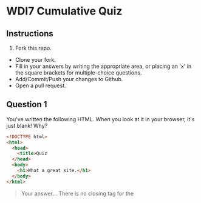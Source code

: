 # WDI7 Cumulative Quiz

## Instructions

1. Fork this repo.
- Clone your fork.
- Fill in your answers by writing the appropriate area, or placing an 'x' in the square brackets for multiple-choice questions.
- Add/Commit/Push your changes to Github.
- Open a pull request.

## Question 1

You've written the following HTML. When you look at it in your browser, it's just blank! Why?

```html
<!DOCTYPE html>
<html>
  <head>
    <title>Quiz
  </head>
  <body>
    <h1>What a great site.</h1>
  </body>
</html>
```

> Your answer...
There is no closing tag for the <title> in the <head>.

## Question 2

What's the purpose of the `alt` attribute on image tags?

> Your answer...
So people who can't see but have special programs that read things out loud to them can know what the content of the picture is.

## Question 3

Why does the following code snippet throw an error, and what would fix the error?

```js
var theBody = document.querySelectorAll("body");
theBody.style.backgroundColor = "red";
```

> Your answer...
I think since there is only one body you would use querySelector instead of querySelectorAll.

## Question 4

Why does the following code snippet throw an error, and what would fix the error?

```css
body{
  background-color = "red";
}
```

> Your answer...
The quotation marks and also the equals sign cause the error.  Remove quotes and use colon instead.

## Question 5

**The scenario:** You're starting a new app. You create a local repo and a repo on Github, create a readme file, and put it on Github. Then you run into Juan, who's already done a lot of the work you were planning to do. You want to pull his code down and include it in your repo, and put your combined code up on your Github repo.

All the steps for one way of doing the above have been written below, but in the wrong order. Put them in the correct order.

```
$ cd project-repo
$ git init project-repo
$ touch README.md
$ git add .
$ git commit -m "initial commit"
$ git remote add origin git@github.com/username/project-repo.git
$ git push origin master
$ git remote add juan git@github.com/juan/project-repo.git
$ git push origin master
$ git merge juan/feature
```

## Question 6

Your Rails database has two tables. `students` has the columns `id` and `name`, and `sandwiches` has the columns `id`, `type`, and `student_id`.

Use ActiveRecord to create a new `pbj` sandwich and make it belong to the student named Geraldo.

```rb
# Your answer...
geraldo = Student.create(name: "Geraldo")
pbj = Sandwich.create(type: "pbj", student_id: 1)
geraldo.save
pbj.save

```

## Question 7

Using Ruby, instantiate an array called `fruits` that contains `apple`, `banana`, and `orange`.

Then, use an enumerator to print to the console the sentence "I'd like to eat a [fruit]" once for each fruit.

```rb
# Your answer...
fruits = ["apple", "banana", "orange"]
fruits.each do |fruit|
  puts "I'd like to eat a " + fruit
end


```

## Question 8

Write one Express route for each of four HTTP methods.

Then, make each route respond with a one-word string containing the RESTful action that would most likely be associated with this route.

```js
var express = require("express");
var app = express();

// Your code starts here...
app.get("/",function(req,res){
  res.send("index")
})
app.post("/", function(req, res){
  res.send("create")
})
app.put("/", function(req, res){
  res.send("update")
})
app.delete("/", function(req, res){
  res.send("delete")
})
```

## Question 9

What is the difference between the two following lines of code?

```rb
@artist.save
@artist.save!
```

> Your answer...
@artist.save will save the artist but not affect other objects referencing the artist.  With the bang changes the object itself.

## Question 10

Using jQuery, write an AJAX request to `http://tunr.com/artists` that would create a new artist with the name of 'Resin Laying Deer Figurine, Gold', and pop up a box saying "All done!" when complete.

```js
// Your code starts here...
$.ajax({
  url: 'http://tunr.com/artists' + 'Resin Laying Deer Figurine, Gold'
  type: 'post',
  datatype: 'json'
}).done(function{
  alert('All Done!')
})
```

## Question 11

Due to budget cuts, GA can no longer hire new instructors. Instead they can only instantiate new instructors with Javascript.

Define a Javascript constructor called 'Instructor'. Every instance of Instructor should have a `name` property, and a method called `receivePresent`. This method takes one argument called `gift` and, when executed, console-logs "[name] promptly drops the [gift] on the floor."

Instantiate an instructor named 'Andy' and call its `receivePresent` method with "Resin Laying Deer Figurine, Gold" as the argument.

```js
// Your code starts here...
function Instructor(name) {
  this.name = name
  this.receivePresent = function(gift){
    console.log(name + " promptly drops the " gift  + " on the floor.")
  }
}

var andy = new Instructor("andy")
andy.receivePresent("Resin Laying Deer Figurine, Gold")
```

## Question 12

Your Rails app has the following `application.html.erb`. Nothing shows up in your browser on any of your app's pages. Why not?

```erb
<!DOCTYPE html
<html>
<head>
  <title>Quiz</title
  <%= stylesheet_link_tag "application", media: "all", "data-turbolinks-track" => true %>
  <%= javascript_include_tag "application", "data-turbolinks-track" => true %>
  <%= csrf_meta_tags %>
</head>
<body>
  <% yield %>
</body>
</html>
```

> Your answer...
There needs to be an equals sign in the party hats around the yield statement.  Also the <!DOCTYPE html> needs the closing carrot thing.

## Question 13

Of the three options below, which is the most "correct" way of organizing the files that make up an Angular app, as used in class? Why is this option considered "better" than the other two?

> Your answer...
Based on what we used in class, option B would be the best way.  It organizes things by the model, which I suppose is better.
### A:
```
/js
  app.js
  controllers/
    artist_index.js
    artist_show.js
  directives/
    artist_form.js
    song_form.js
  views/
    artist_index.html
    artist_show.html
    artist_form.html
    song_form.html
```

### B:
```
/js
  app.js
  artists/
    index.controller.js
    index.html
    show.controller.js
    show.html
    form.directive.js
    form.html
  songs/
    form.html
    form.directive.html
```

### C:
```
/js
  app.js
  controllers/
    artists_controller.js
  directives/
    songs_directive.js
/html
  artists/
    index.html
    show.html
    form.html
  songs/
    form.html
```

## Question 14

Convert the following ActiveRecord sequence to Mongoose:

```rb
@andy = Instructor.find_by(name: "Andy")
@andy.wishlist_items.create(description: "Resin Laying Deer Figurine, Gold")
```

```js
// Your answer...
db.instructors.find(name: "Andy")
db.wishlist_items.insert(
  {
    wishlist_item: "Resin Laying Deer Figurine, Gold"
  }
)
```
